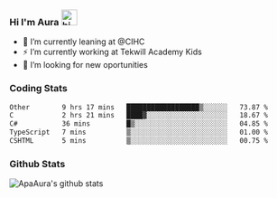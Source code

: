 ### Hi I'm Aura <img src="https://user-images.githubusercontent.com/1303154/88677602-1635ba80-d120-11ea-84d8-d263ba5fc3c0.gif" width="28px" alt="hi">

- 🔭 I’m currently leaning at @CIHC
- ⚡ I’m currently working at Tekwill Academy Kids
- 🤔 I’m looking for new oportunities


### Coding Stats

<!--START_SECTION:waka-->

```txt
Other        9 hrs 17 mins   ██████████████████▒░░░░░░   73.87 %
C            2 hrs 21 mins   ████▓░░░░░░░░░░░░░░░░░░░░   18.67 %
C#           36 mins         █▒░░░░░░░░░░░░░░░░░░░░░░░   04.85 %
TypeScript   7 mins          ▒░░░░░░░░░░░░░░░░░░░░░░░░   01.00 %
CSHTML       5 mins          ▒░░░░░░░░░░░░░░░░░░░░░░░░   00.75 %
```

<!--END_SECTION:waka-->

### Github Stats

![ApaAura's github stats](https://github-readme-stats.vercel.app/api?username=ApaAura&count_private=true&theme=tokyonight&hide=contribs,prs)
